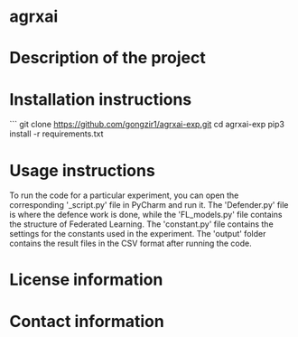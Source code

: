 # agrxai
# Description of the project

# Installation instructions
\```
git clone https://github.com/gongzir1/agrxai-exp.git
cd agrxai-exp
pip3 install -r requirements.txt

# Usage instructions
To run the code for a particular experiment, you can open the corresponding '_script.py' file in PyCharm and run it. The 'Defender.py' file is where the defence work is done, while the 'FL_models.py' file contains the structure of Federated Learning. The 'constant.py' file contains the settings for the constants used in the experiment. The 'output' folder contains the result files in the CSV format after running the code. 
# License information
# Contact information
